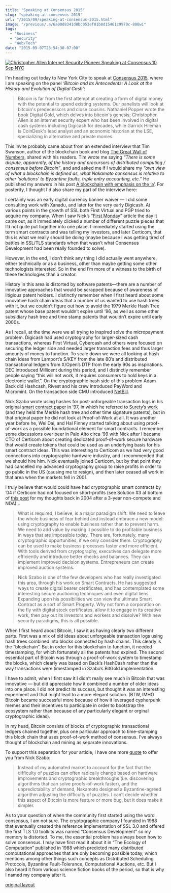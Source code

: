 ```yaml
---
title: "Speaking at Consensus 2015"
slug: "speaking-at-consensus-2015"
url: "/2015/09/speaking-at-consensus-2015.html"
image: "/previous/.a/6a00d8341d8bc053ef01b8d15461c9970c-800wi"
tags:
  - "Business"
  - "Security"
  - "Web/Tech"
date: "2015-09-07T23:54:30-07:00"
---
```

<p><a class="asset-img-link" href="/previous/.a/6a00d8341d8bc053ef01b8d15461c9970c-pi" style="display: inline;"><img alt="Christopher Allen Internet Security Pioneer Speaking at Consensus 10 Sep NYC" border="0" class="asset  asset-image at-xid-6a00d8341d8bc053ef01b8d15461c9970c image-full img-responsive" src="/previous/.a/6a00d8341d8bc053ef01b8d15461c9970c-800wi" title="Christopher Allen Internet Security Pioneer Speaking at Consensus 10 Sep NYC" /></a></p>
<p>I&#39;m heading out today to New York City to speak at <a href="http://www.coindesk.com/events/consensus-2015/">Consensus 2015</a>, where I am speaking on the panel <em>‘Bitcoin and its Antecedents: A Look at the History and Evolution of Digital Cash’</em>:</p>
<blockquote>Bitcoin is far from the first attempt at creating a form of digital money with the potential to upend existing systems. Our panelists will look at bitcoin&#39;s predecessors and close cousins. Nathaniel Popper wrote the book Digital Gold, which delves into bitcoin&#39;s genesis; Christopher Allen is an internet security expert who has been involved in digital cash systems including Digicash for decades, while Garrick Hileman is CoinDesk&#39;s lead analyst and an economic historian at the LSE, specializing in alternative and private monies.</blockquote>
<p>This invite probably came about from an extended interview that Tim Swanson, author of the blockchain book and blog <a href="http://www.ofnumbers.com">The Great Wall of Numbers</a>,&#0160;shared with his readers. Tim wrote me saying <em>“There is some dispute, apparently, of the history and precursors of distributed computing / consensus before Bitcoin<em>”</em></em>, and&#0160;and asked me if I would share my <em>“own view of what a blockchain is defined as, what Nakamoto consensus is relative to other &#39;solutions&#39; to Byzantine faults, triple entry accounting, etc.”</em> He published my answers in his post <a href="http://www.ofnumbers.com/2015/07/09/a-blockchain-with-emphasis-on-the-a/">A blockchain with emphasis on the ‘a’</a>.&#0160;For posterity, I thought I&#39;d also share my part of the interview here:</p>
<p>I certainly was an early digital currency banner waiver — I did some consulting work with Xanadu, and later for the very early Digicash. At various points in the growth of SSL both First Virtual and PGP tried to acquire my company. When I saw Nick’s “<a href="http://firstmonday.org/ojs/index.php/fm/article/view/548/469">First Monday</a>” article the day it came out, as it immediately clicked a number of different puzzle pieces that I’d not quite put together into one place. I immediately started using the term smart contracts and was telling my investors, and later Certicom, that this is what we really should be doing (maybe because I was getting tired of battles in SSL/TLS standards when that wasn’t what Consensus Development had been really founded to solve).</p>
<p>However, in the end, I don’t think any thing I did actually went anywhere, either technically or as a business, other than maybe getting some other technologists interested. So in the end I’m more of a witness to the birth of these technologies than a creator.</p>
<p>History in this area is distorted by software patents—there are a number of innovative approaches that would be scrapped because of awareness of litigious patent holders. I distinctly remember when I first heard about some innovative hash chain ideas that a number of us wanted to use hash trees with it, but we couldn’t figure out how to avoid the 1979 Merkle Hash Tree patent whose base patent wouldn’t expire until ’96, as well as some other subsidiary hash tree and time stamp patents that wouldn’t expire until early 2000s.</p>
<p>As I recall, at the time were we all trying to inspired solve the micropayment problem. Digicash had used cryptography for larger-sized cash transactions, whereas First Virtual, Cybercash and others were focused on securing the ledger side and needed larger transaction fees and thus larger amounts of money to function. To scale down we were all looking at hash chain ideas from Lamport’s S/KEY from the late 80’s and distributed transactional ledgers from X/Open’s DTP from the early 90s as inspirations. DEC introduced Millicent during this period, and I distinctly remember people saying “this will not work, it requires consumers to hold keys in a electronic wallet”. On the cryptographic hash side of this problem Adam Back did Hashcash, Rivest and his crew introduced PayWord and Micromint. On the transaction side CMU introduced <a href="http://www.informedia.cs.cmu.edu/documents/netbill.pdf">NetBill</a>.</p>
<p>Nick Szabo wrote using hashes for post-unforgeable transaction logs in his original <a href="http://szabo.best.vwh.net/formalize.html">smart contract paper</a> in ’97, in which he referred to <a href="Surety’s work">Surety’s work</a> (and they held the Merkle hash tree and other time signature patents), but in that original paper he did not look at Proof-of-Work at all. It was another year before he, Wei Dai, and Hal Finney started talking about using proof-of-work as a possible foundational element for smart contracts. I remember some discussions over beer in Palo Alto circa ’99 with Nick after I became CTO of Certicom about creating dedicated proof-of-work secure hardware that would create tokens that could be used as an underlying basis for his smart contract ideas. This was interesting to Certicom as we had very good connections into cryptographic hardware industry, and I recommended that we should hire him. Nick eventually joined Certicom, but by that point they had cancelled my advanced cryptography group to raise profits in order to go public in the US (causing me to resign), and then later ceased all work in that area when the markets fell in 2001.</p>
<p>I truly believe that would could have had cryptographic smart contracts by ’04 if Certicom had not focused on short-profits (see Solution #3 at bottom of <a href="/2004/02/security_crypto.html">this post</a> for my thoughts back in 2004 after a 3-year non-compete and NDA)…</p>
<blockquote>What is required, I believe, is a major paradigm shift. We need to leave the whole business of fear behind and instead embrace a new model: using cryptography to enable business rather than to prevent harm. We need to add value by making it possible to do profitable business in ways that are impossible today. There are, fortunately, many cryptographic opportunities, if we only consider them. Cryptography can be used to make business processes faster and more efficient. With tools derived from cryptography, executives can delegate more efficiently and introduce better checks and balances. They can implement improved decision systems. Entrepreneurs can create improved auction systems.</blockquote>
<blockquote>Nick Szabo is one of the few developers who has really investigated this area, through his work on Smart Contracts. He has suggested ways to create digital bearer certificates, and has contemplated some interesting secure auctioning techniques and even digital liens. Expanding upon his possibilities we can view the ultimate Smart Contract as a sort of Smart Property. Why not form a corporation on the fly with digital stock certificates, allow it to engage in its creative work, then pay out its investors and workers and dissolve? With new security paradigms, this is all possible.</blockquote>
<p>When I first heard about Bitcoin, I saw it as having clearly two different parts. First was a mix of old ideas about unforgeable transaction logs using hash trees combined into blocks connected by hash chains. This clearly is the “blockchain”. But in order for this blockchain to function, it needed timestamping, for which fortunately all the patents had expired. The second essential part of Bitcoin was through a proof-of-work system to timestamp the blocks, which clearly was based on Back’s HashCash rather than the way transactions were timestamped in Szabo’s BitGold implementation.</p>
<p>I have to admit, when I first saw it I didn’t really see much in Bitcoin that was innovative — but did appreciate how it combined a number of older ideas into one place. I did not predict its success, but thought it was an interesting experiment and that might lead to a more elegant solution. (BTW, IMHO Bitcoin became successful more because of how it leveraged cypherpunk memes and their incentives to participate in order to bootstrap the ecosystem rather than because of any particularly elegant or orginal cryptographic ideas).</p>
<p>In my head, Bitcoin consists of blocks of cryptographic transactional ledgers chained together, plus one particular approach to time-stamping this block chain that uses proof-of-work method of consensus. I’ve always thought of blockchain and mining as separate innovations.</p>
<p>To support this separation for your article, I have one more <a href="http://unenumerated.blogspot.com/2011/05/bitcoin-what-took-ye-so-long.html">quote</a> to offer you from Nick Szabo:</p>
<blockquote>Instead of my automated market to account for the fact that the difficulty of puzzles can often radically change based on hardware improvements and cryptographic breakthroughs (i.e. discovering algorithms that can solve proofs-of-work faster), and the unpredictability of demand, Nakamoto designed a Byzantine-agreed algorithm adjusting the difficulty of puzzles. I can’t decide whether this aspect of Bitcoin is more feature or more bug, but it does make it simpler.</blockquote>
<p>As to your question of when the community first started using the word consensus, I am not sure. The cryptographic company I founded in 1988 that eventually created the reference implementation of SSL 3.0 and offered the first TLS 1.0 toolkits was named “Consensus Development” so my memory is distorted. To me, the essential problem has always been how to solve consensus. I may have first read it about it in “The Ecology of Computation” published in 1988 which predicted many distributed computational approaches that are only becoming possible today, which mentions among other things such concepts as Distributed Scheduling Protocols, Byzantine Fault-Tolerance, Computational Auctions, etc. But I also heard it from various science fiction books of the period, so that is why I named my company after it.</p>
<p class="previous"><a href="/previous/2015/09/speaking-at-consensus-2015.html" rel="syndication" class="u-syndication" >original layout</a></p>
